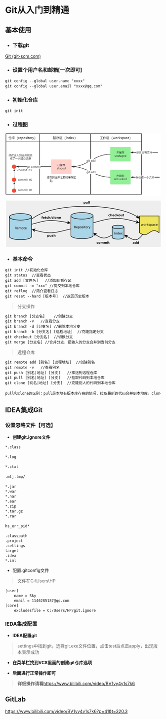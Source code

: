 # Git从入门到精通

## 基本使用

- ### 下载git

[Git (git-scm.com)](https://git-scm.com/)

- ### 设置个用户名和邮箱[一次即可]

```xml
git config --global user.name "xxxx"
git config --global user.email "xxxx@qq.com"
```

- ### 初始化仓库

```xml
git init
```

- ### 过程图

![image-20220624173028309](Git详细教程.assets/image-20220624173028309.png)

![image-20220624223439309](Git详细教程.assets/image-20220624223439309.png)

- ### 基本命令

```xml
git init //初始化仓库
git status	//查看状态
git add [文件名]	//添加到暂存区
git commit -m "xxx"	//提交到本地仓库
git reflog	//简介查看日志
git reset --hard [版本号]	//返回历史版本
```

> 分支操作

```xml
git branch [分支名]	//创建分支
git branch -v	//查看分支
git branch -d [分支名]	//删除本地分支
git branch -b [分支名] [远程地址]	//克隆指定分支
git checkout [分支名]	//切换分支
git merge [分支名]	//合并分支，把输入的分支合并到当前分支
```

> 远程仓库

```xml
git remote add [别名] [远程地址]	//创建别名
git remote -v	//查看别名
git push [别名|地址] [分支]	//推送到远程仓库
git pull [别名|地址] [分支]	//拉取代码到本地仓库 
git clone [别名|地址] [分支]	//克隆别人的代码到本地仓库

pull和clone的区别：pull是本地有版本库存在的情况，拉取最新的代码合并到本地库。clone是本地啥都没有，直接将代码下载下来
```

## IDEA集成Git

### 设置忽略文件【可选】

- **创建git.ignore文件**

```
*.class

*.log

*.ctxt

.mtj.tmp/

*.jar
*.war
*.nar
*.ear
*.zip
*.tar.gz
*.rar

hs_err_pid*

.classpath
.project
.settings
target
.idea
*.iml
```

- 配置.gitconfig文件

> 文件在C:\Users\HP

```
[user]
	name = Sky
	email = 1146285187@qq.com
[core]
	excludesfile = C:/Users/HP/git.ignore
```

### IEDA集成配置

- **IDEA配置git**

> settings中找到git，选择git.exe文件位置，点击test后点击apply，出现版本表示成功

- **在菜单栏找到VCS里面的创建git仓库选项**

- **后面进行正常操作即可**

> **详细操作请看**https://www.bilibili.com/video/BV1vy4y1s7k6

## GitLab

https://www.bilibili.com/video/BV1vy4y1s7k6?p=41&t=320.3
